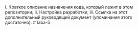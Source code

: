 i. Краткое описание назначения кода, который лежит в этом репозитории;
ii. Настройка разработки;
iii. Ссылка на этот дополнительный руководящий документ (упоминания этого достаточно).
#   l a b a - 5  
 